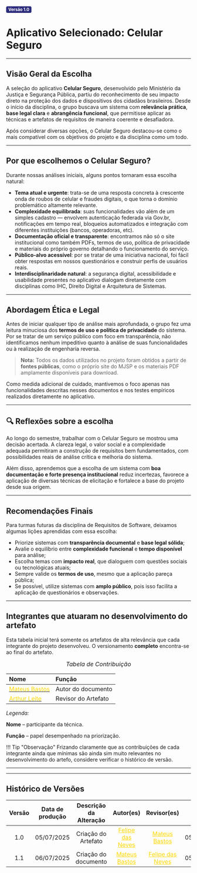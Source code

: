 <span style="background-color:#2c2c7c; color:white; font-size:0.8em; font-weight: bold; padding:2px 6px; border-radius:4px;">Versão 1.0</span>


# Aplicativo Selecionado: Celular Seguro

---

## Visão Geral da Escolha

A seleção do aplicativo **Celular Seguro**, desenvolvido pelo Ministério da Justiça e Segurança Pública, partiu do reconhecimento de seu impacto direto na proteção dos dados e dispositivos dos cidadãos brasileiros. Desde o início da disciplina, o grupo buscava um sistema com **relevância prática**, **base legal clara** e **abrangência funcional**, que permitisse aplicar as técnicas e artefatos de requisitos de maneira coerente e desafiadora.

Após considerar diversas opções, o Celular Seguro destacou-se como o mais compatível com os objetivos do projeto e da disciplina como um todo.

---

##  Por que escolhemos o Celular Seguro?

Durante nossas análises iniciais, alguns pontos tornaram essa escolha natural:

- **Tema atual e urgente**: trata-se de uma resposta concreta à crescente onda de roubos de celular e fraudes digitais, o que torna o domínio problemático altamente relevante.
- **Complexidade equilibrada**: suas funcionalidades vão além de um simples cadastro — envolvem autenticação federada via Gov.br, notificações em tempo real, bloqueios automatizados e integração com diferentes instituições (bancos, operadoras, etc).
- **Documentação oficial e transparente**: encontramos não só o site institucional como também PDFs, termos de uso, política de privacidade e materiais do próprio governo detalhando o funcionamento do serviço.
- **Público-alvo acessível**: por se tratar de uma iniciativa nacional, foi fácil obter respostas em nossos questionários e construir perfis de usuários reais.
- **Interdisciplinaridade natural**: a segurança digital, acessibilidade e usabilidade presentes no aplicativo dialogam diretamente com disciplinas como IHC, Direito Digital e Arquitetura de Sistemas.

---

## Abordagem Ética e Legal

Antes de iniciar qualquer tipo de análise mais aprofundada, o grupo fez uma leitura minuciosa dos **termos de uso e política de privacidade** do sistema. Por se tratar de um serviço público com foco em transparência, não identificamos nenhum impeditivo quanto à análise de suas funcionalidades ou à realização de engenharia reversa.

>  **Nota:** Todos os dados utilizados no projeto foram obtidos a partir de **fontes públicas**, como o próprio site do MJSP e os materiais PDF amplamente disponíveis para download.

Como medida adicional de cuidado, mantivemos o foco apenas nas funcionalidades descritas nesses documentos e nos testes empíricos realizados diretamente no aplicativo.

---

## 🔍 Reflexões sobre a escolha

Ao longo do semestre, trabalhar com o Celular Seguro se mostrou uma decisão acertada. A clareza legal, o valor social e a complexidade adequada permitiram a construção de requisitos bem fundamentados, com possibilidades reais de análise crítica e melhoria do sistema.

Além disso, aprendemos que a escolha de um sistema com **boa documentação e forte presença institucional** reduz incertezas, favorece a aplicação de diversas técnicas de elicitação e fortalece a base do projeto desde sua origem.

---

##  Recomendações Finais

Para turmas futuras da disciplina de Requisitos de Software, deixamos algumas lições aprendidas com essa escolha:

- Priorize sistemas com **transparência documental** e **base legal sólida**;
- Avalie o equilíbrio entre **complexidade funcional** e **tempo disponível** para análise;
- Escolha temas com **impacto real**, que dialoguem com questões sociais ou tecnológicas atuais;
- Sempre valide os **termos de uso**, mesmo que a aplicação pareça pública;
- Se possível, utilize sistemas com **amplo público**, pois isso facilita a aplicação de questionários e observações.

---







## Integrantes que atuaram no desenvolvimento do artefato

Esta tabela inicial terá somente os artefatos de alta relevância que cada integrante do projeto desenvolveu. O versionamento **completo** encontra-se ao final do artefato.

<font size="3"><p style="text-align: center">_Tabela de Contribuição_</p></font>

| Nome | Função |
| :--- | :--- |
| [<span style="color:gold;">Mateus Bastos</span>](https://github.com/MateuSansete) | Autor do documento|
| [<span style="color:gold;">Arthur Leite</span>](https://github.com/arthurlleite) | Revisor do Artefato |

*Legenda:* 

**Nome** – participante da técnica. 

**Função** – papel desempenhado na priorização. 

!!! Tip "Observação"
    Frizando claramente que as contribuições de cada integrante ainda que mínimas são ainda sim muito relevantes no desenvolvimento do artefo, considere verificar o histórico de versão. 

---




---

## Histórico de Versões 

| Versão | Data de produção   | Descrição da Alteração                               | Autor(es)             | Revisor(es)      |Data de Revisão |
| :----: | :----------------: | :--------------------------------------------------: | :-------------------: | :-------------:  |  :-----------: |
| 1.0    | 05/07/2025 | Criação do Artefato | <a style="color:gold;" href="https://github.com/FelipeFreire-gf" target="_blank">Felipe das Neves</a> | <a style="color:gold;" href="https://github.com/MateuSansete" target="_blank">Mateus Bastos</a>| 05/07/2025|
| 1.1    | 06/07/2025 | Criação do documento | <a style="color:gold;" href="https://github.com/MateuSansete" target="_blank">Mateus Bastos</a> | <a style="color:gold;" href="https://github.com/FelipeFreire-gf" target="_blank">Felipe das Neves</a>| 05/07/2025|